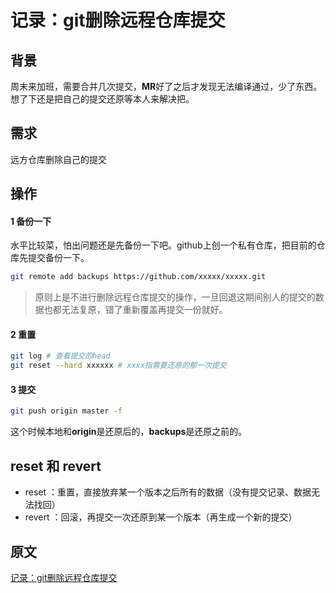 # 记录：git删除远程仓库提交


## 背景
周末来加班，需要合并几次提交，**MR**好了之后才发现无法编译通过，少了东西。想了下还是把自己的提交还原等本人来解决把。

## 需求
远方仓库删除自己的提交

## 操作

#### 1 备份一下

水平比较菜，怕出问题还是先备份一下吧。github上创一个私有仓库，把目前的仓库先提交备份一下。

```bash
git remote add backups https://github.com/xxxxx/xxxxx.git
```
> 原则上是不进行删除远程仓库提交的操作，一旦回退这期间别人的提交的数据也都无法复原，错了重新覆盖再提交一份就好。

#### 2 重置

```bash
git log # 查看提交的head
git reset --hard xxxxxx # xxxx指需要还原的那一次提交

```


#### 3 提交

```bash
git push origin master -f
```

这个时候本地和**origin**是还原后的，**backups**是还原之前的。


## reset 和 revert

* reset ：重置，直接放弃某一个版本之后所有的数据（没有提交记录、数据无法找回）
* revert ：回滚，再提交一次还原到某一个版本（再生成一个新的提交）

## 原文

[记录：git删除远程仓库提交](https://github.com/BeyondXinXin/Blog/blob/master/%E6%A1%8C%E9%9D%A2%E6%93%8D%E4%BD%9C%E7%B3%BB%E7%BB%9F/%E5%AE%9E%E7%94%A8%E6%8A%80%E5%B7%A7/%E8%AE%B0%E5%BD%95%EF%BC%9Agit%E5%88%A0%E9%99%A4%E8%BF%9C%E7%A8%8B%E4%BB%93%E5%BA%93%E6%8F%90%E4%BA%A4.md)
